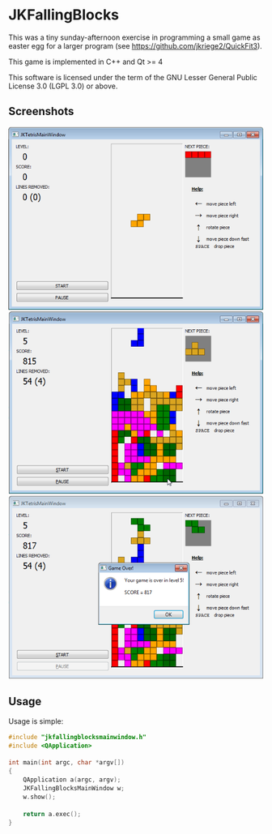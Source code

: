 # JKFallingBlocks
This was a tiny sunday-afternoon exercise in programming a small game as easter egg for a larger program (see https://github.com/jkriege2/QuickFit3).

This game is implemented in C++ and Qt >= 4

This software is licensed under the term of the GNU Lesser General Public License 3.0
(LGPL 3.0) or above. 

## Screenshots
![In the beginning ...](https://github.com/jkriege2/JKFallingBlocks/blob/master/Screenshots/screenshot1.png)
![... in getween ...](https://github.com/jkriege2/JKFallingBlocks/blob/master/Screenshots/screenshot2.png)
![Game Over](https://github.com/jkriege2/JKFallingBlocks/blob/master/Screenshots/screenshot3.png)

## Usage
Usage is simple:

```c++
#include "jkfallingblocksmainwindow.h"
#include <QApplication>

int main(int argc, char *argv[])
{
    QApplication a(argc, argv);
    JKFallingBlocksMainWindow w;
    w.show();

    return a.exec();
}
```

